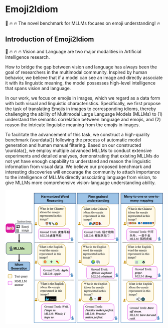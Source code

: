 # Emoji2Idiom 
🤗 🔥 🔥 The novel benchmark for MLLMs focuses on emoji understanding! 🔥

## Introduction of Emoji2Idiom
🤗 🔥 🔥 🔥 Vision and Language are two major modalities in Artificial Intelligence research.

How to bridge the gap between vision and language has always been the goal of researchers in the multimodal community.
Inspired by human behavior, we believe that if a model can see an image and directly associate it with its linguistic meaning, the model possesses high-level intelligence that spans vision and language.


In our work, we focus on emojis in images, which we regard as a data form with both visual and linguistic characteristics. 
Specifically, we first propose the task of translating Emojis in images to corresponding idioms, thereby challenging the ability of Multimodal Large Language Models (MLLMs) to (1) understand the semantic correlation between language and emojis, and (2) reason the intricate linguistic meaning from the emojis in images.


To facilitate the advancement of this task, we construct a high-quality benchmark (\ourdata{}) following the process of automatic model generation and human manual filtering. 
Based on our constructed \ourdata{}, we employ multiple advanced MLLMs to conduct extensive experiments and detailed analyses, demonstrating that existing MLLMs do not yet have enough capability to understand and reason the linguistic information from visual data.
We believe our proposed benchmark and interesting discoveries will encourage the community to attach importance to the intelligence of MLLMs directly associating language from vision, to give MLLMs more comprehensive vision-language understanding ability.

![Illustration of Emoji2Idiom](/Images/Introduction.png "Illustration of Emoji2Idiom")
